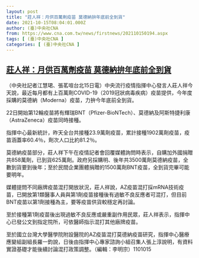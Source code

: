 ```yaml
---
layout: post
title: "莊人祥：月供百萬劑疫苗 莫德納拚年底前全到貨"
date: 2021-10-15T08:04:01.000Z
author: (臺)中央社CNA
from: https://www.cna.com.tw/news/firstnews/202110150194.aspx
tags: [ (臺)中央社CNA ]
categories: [ (臺)中央社CNA ]
---
```

<!--1634285041000-->
[莊人祥：月供百萬劑疫苗 莫德納拚年底前全到貨](https://www.cna.com.tw/news/firstnews/202110150194.aspx)
------

<div>
<div></div><div><p>（中央社記者江慧珺、張茗喧台北15日電）中央流行疫情指揮中心發言人莊人祥今天說，最近每月都有上百萬劑COVID-19（2019冠狀病毒疾病）疫苗提供，今年度採購的莫德納（Moderna）疫苗，力拚今年底前全到貨。</p><p>22日開始第12輪疫苗將有輝瑞BNT（Pfizer-BioNTech）、莫德納及阿斯特捷利康（AstraZeneca）疫苗同時接種。</p><p>指揮中心最新統計，昨天全台共接種23.9萬劑疫苗，累計接種1902萬劑疫苗，疫苗涵蓋率60.4％，劑次人口比約81.2％。</p><p>莫德納疫苗部分，莊人祥下午在疫情記者會回覆媒體詢問時表示，自購加外國捐贈共858萬劑，已到貨625萬劑。政府另採購明、後年共3500萬劑莫德納疫苗，全數到貨要到後年；至於民間企業團體捐贈的1500萬劑BNT疫苗，全到貨完畢可能要明年。</p><p>媒體提問不同廠牌疫苗混打開放狀況，莊人祥說，AZ疫苗混打採mRNA技術疫苗，已開放第1類醫事人員與第1劑疫苗接種後有過敏不良反應者可混打，但目前BNT疫苗以第1劑接種為主，要等疫苗供貨較穩定再討論。</p><p>至於接種第1劑疫苗後出現過敏不良反應或嚴重副作用民眾，莊人祥表示，指揮中心已發公文到指定院所，可依醫師指示混打其他廠牌疫苗。</p><p>至於國立台灣大學醫學院附設醫院的AZ疫苗混打莫德納疫苗研究，指揮中心醫療應變組副組長羅一鈞說，日後由指揮中心專家諮詢小組召集人張上淳說明，有資料實證基礎才能後續討論混打政策調整。（編輯：李明宗）1101015</p></div>
</div>
